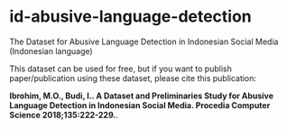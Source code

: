 # id-abusive-language-detection
The Dataset for Abusive Language Detection in Indonesian Social Media (Indonesian language)

This dataset can be used for free, but if you want to publish paper/publication using these dataset, please cite this publication:

**Ibrohim, M.O., Budi, I.. A Dataset and Preliminaries Study for Abusive Language Detection in Indonesian Social Media. Procedia Computer Science 2018;135:222-229.**.
